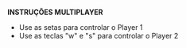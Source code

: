 ****INSTRUÇÕES MULTIPLAYER****

- Use as setas para controlar o Player 1
- Use as teclas "w" e "s" para controlar o Player 2

